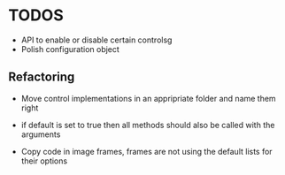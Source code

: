 # TODOS

- API to enable or disable certain controlsg
- Polish configuration object

## Refactoring

- Move control implementations in an appripriate folder and name them right
- if default is set to true then all methods should also be called with the arguments

- Copy code in image frames, frames are not using the default lists for their options
